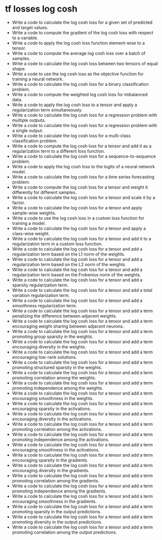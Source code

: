 # tf losses log cosh

- Write a code to calculate the log cosh loss for a given set of predicted and target values.
- Write a code to compute the gradient of the log cosh loss with respect to a variable.
- Write a code to apply the log cosh loss function element-wise to a tensor.
- Write a code to compute the average log cosh loss over a batch of samples.
- Write a code to calculate the log cosh loss between two tensors of equal shape.
- Write a code to use the log cosh loss as the objective function for training a neural network.
- Write a code to calculate the log cosh loss for a binary classification problem.
- Write a code to compute the weighted log cosh loss for imbalanced data.
- Write a code to apply the log cosh loss to a tensor and apply a regularization term simultaneously.
- Write a code to calculate the log cosh loss for a regression problem with multiple outputs.
- Write a code to calculate the log cosh loss for a regression problem with a single output.
- Write a code to calculate the log cosh loss for a multi-class classification problem.
- Write a code to compute the log cosh loss for a tensor and add it as a regularization term to a different loss function.
- Write a code to calculate the log cosh loss for a sequence-to-sequence problem.
- Write a code to apply the log cosh loss to the logits of a neural network model.
- Write a code to calculate the log cosh loss for a time series forecasting problem.
- Write a code to compute the log cosh loss for a tensor and weight it differently for different samples.
- Write a code to calculate the log cosh loss for a tensor and scale it by a factor.
- Write a code to calculate the log cosh loss for a tensor and apply sample-wise weights.
- Write a code to use the log cosh loss in a custom loss function for training a model.
- Write a code to calculate the log cosh loss for a tensor and apply a class-wise weight.
- Write a code to calculate the log cosh loss for a tensor and add it to a regularization term in a custom loss function.
- Write a code to calculate the log cosh loss for a tensor and add a regularization term based on the L1 norm of the weights.
- Write a code to calculate the log cosh loss for a tensor and add a regularization term based on the L2 norm of the weights.
- Write a code to calculate the log cosh loss for a tensor and add a regularization term based on the Frobenius norm of the weights.
- Write a code to calculate the log cosh loss for a tensor and add a sparsity regularization term.
- Write a code to calculate the log cosh loss for a tensor and add a total variation regularization term.
- Write a code to calculate the log cosh loss for a tensor and add a smoothness regularization term.
- Write a code to calculate the log cosh loss for a tensor and add a term penalizing the difference between adjacent weights.
- Write a code to calculate the log cosh loss for a tensor and add a term encouraging weight sharing between adjacent neurons.
- Write a code to calculate the log cosh loss for a tensor and add a term promoting group sparsity in the weights.
- Write a code to calculate the log cosh loss for a tensor and add a term encouraging diversity in the weights.
- Write a code to calculate the log cosh loss for a tensor and add a term encouraging low-rank solutions.
- Write a code to calculate the log cosh loss for a tensor and add a term promoting structured sparsity in the weights.
- Write a code to calculate the log cosh loss for a tensor and add a term promoting correlation among the weights.
- Write a code to calculate the log cosh loss for a tensor and add a term promoting independence among the weights.
- Write a code to calculate the log cosh loss for a tensor and add a term encouraging smoothness in the weights.
- Write a code to calculate the log cosh loss for a tensor and add a term encouraging sparsity in the activations.
- Write a code to calculate the log cosh loss for a tensor and add a term encouraging diversity in the activations.
- Write a code to calculate the log cosh loss for a tensor and add a term promoting correlation among the activations.
- Write a code to calculate the log cosh loss for a tensor and add a term promoting independence among the activations.
- Write a code to calculate the log cosh loss for a tensor and add a term encouraging smoothness in the activations.
- Write a code to calculate the log cosh loss for a tensor and add a term encouraging sparsity in the gradients.
- Write a code to calculate the log cosh loss for a tensor and add a term encouraging diversity in the gradients.
- Write a code to calculate the log cosh loss for a tensor and add a term promoting correlation among the gradients.
- Write a code to calculate the log cosh loss for a tensor and add a term promoting independence among the gradients.
- Write a code to calculate the log cosh loss for a tensor and add a term encouraging smoothness in the gradients.
- Write a code to calculate the log cosh loss for a tensor and add a term promoting sparsity in the output predictions.
- Write a code to calculate the log cosh loss for a tensor and add a term promoting diversity in the output predictions.
- Write a code to calculate the log cosh loss for a tensor and add a term promoting correlation among the output predictions.